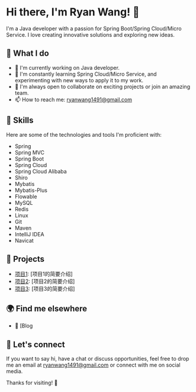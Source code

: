 # Hi there, I'm Ryan Wang! 👋

I'm a Java developer with a passion for Spring Boot/Spring Cloud/Micro Service. I love creating innovative solutions and exploring new ideas.

## 🔭 What I do

- 🚀 I'm currently working on Java developer.
- 🌱 I'm constantly learning Spring Cloud/Micro Service, and experimenting with new ways to apply it to my work.
- 👯 I'm always open to collaborate on exciting projects or join an amazing team.
- 📫 How to reach me: ryanwang1491@gmail.com

## 🚀 Skills

Here are some of the technologies and tools I'm proficient with:

- Spring
- Spring MVC
- Spring Boot
- Spring Cloud
- Spring Cloud Alibaba
- Shiro
- Mybatis
- Mybatis-Plus
- Flowable
- MySQL
- Redis
- Linux
- Git
- Maven
- IntelliJ IDEA
- Navicat

## 🌟 Projects

- [项目1](https://github.com/[你的Github用户名]/[项目1]): [项目1的简要介绍]
- [项目2](https://github.com/[你的Github用户名]/[项目2]): [项目2的简要介绍]
- [项目3](https://github.com/[你的Github用户名]/[项目3]): [项目3的简要介绍]

## 🌍 Find me elsewhere

- 📝 [Blog

## 💬 Let's connect

If you want to say hi, have a chat or discuss opportunities, feel free to drop me an email at ryanwang1491@gmail.com or connect with me on social media.

Thanks for visiting! 👀
